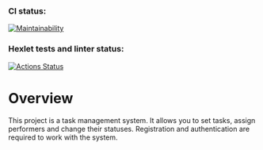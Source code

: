 ### CI status:
[![Maintainability](https://api.codeclimate.com/v1/badges/daa04eb4089048d5b7ee/maintainability)](https://codeclimate.com/github/MarkDementev/java-project-73/maintainability)

### Hexlet tests and linter status:
[![Actions Status](https://github.com/MarkDementev/java-project-73/workflows/hexlet-check/badge.svg)](https://github.com/MarkDementev/java-project-73/actions)

# Overview

This project is a task management system. It allows you to set tasks, assign performers and change their statuses. Registration and authentication are required to work with the system.
